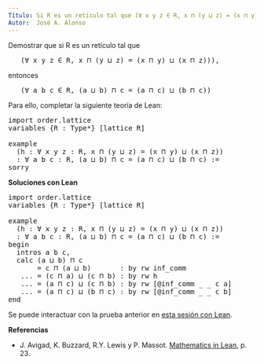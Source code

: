 ```yaml
---
Título: Si R es un retículo tal que (∀ x y z ∈ R, x ⊓ (y ⊔ z) = (x ⊓ y) ⊔ (x ⊓ z))), entonces (∀ a b c ∈ R, (a ⊔ b) ⊓ c = (a ⊓ c) ⊔ (b ⊓ c))
Autor:  José A. Alonso
---
```


Demostrar que si R es un retículo tal que
<pre lang="text">
   (∀ x y z ∈ R, x ⊓ (y ⊔ z) = (x ⊓ y) ⊔ (x ⊓ z))),
</pre>
entonces
<pre lang="text">
   (∀ a b c ∈ R, (a ⊔ b) ⊓ c = (a ⊓ c) ⊔ (b ⊓ c))
</pre>

Para ello, completar la siguiente teoría de Lean:

<pre lang="lean">
import order.lattice
variables {R : Type*} [lattice R]

example
  (h : ∀ x y z : R, x ⊓ (y ⊔ z) = (x ⊓ y) ⊔ (x ⊓ z))
  : ∀ a b c : R, (a ⊔ b) ⊓ c = (a ⊓ c) ⊔ (b ⊓ c) :=
sorry
</pre>
<!--more-->

<b>Soluciones con Lean</b>

<pre lang="lean">
import order.lattice
variables {R : Type*} [lattice R]

example
  (h : ∀ x y z : R, x ⊓ (y ⊔ z) = (x ⊓ y) ⊔ (x ⊓ z))
  : ∀ a b c : R, (a ⊔ b) ⊓ c = (a ⊓ c) ⊔ (b ⊓ c) :=
begin
  intros a b c,
  calc (a ⊔ b) ⊓ c
       = c ⊓ (a ⊔ b)       : by rw inf_comm
   ... = (c ⊓ a) ⊔ (c ⊓ b) : by rw h
   ... = (a ⊓ c) ⊔ (c ⊓ b) : by rw [@inf_comm _ _ c a]
   ... = (a ⊓ c) ⊔ (b ⊓ c) : by rw [@inf_comm _ _ c b]
end
</pre>

Se puede interactuar con la prueba anterior en <a href="https://leanprover-community.github.io/lean-web-editor/#url=https://raw.githubusercontent.com/jaalonso/Calculemus/main/src/Propiedad_distributiva_1.lean" rel="noopener noreferrer" target="_blank">esta sesión con Lean</a>.

<b>Referencias</b>

+ J. Avigad, K. Buzzard, R.Y. Lewis y P. Massot. [Mathematics in Lean](https://bit.ly/3U4UjBk), p. 23.
